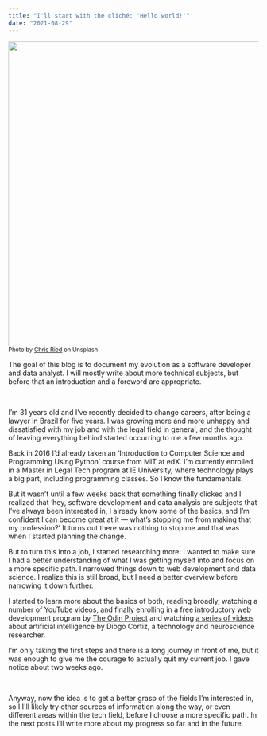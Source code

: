 ```yaml
---
title: "I'll start with the cliché: 'Hello world!'"
date: "2021-08-29"
---
```


<img src="https://cdn-images-1.medium.com/max/12032/0*gBBmE6UhqmCNCOEr" width="612"/>
<small>Photo by <a href='https://unsplash.com/@cdr6934?utm_source=medium&utm_medium=referral'>Chris Ried</a> on Unsplash</small>

The goal of this blog is to document my evolution as a software developer and data analyst. I will mostly write about more technical subjects, but before that an introduction and a foreword are appropriate.

&nbsp;

I’m 31 years old and I’ve recently decided to change careers, after being a lawyer in Brazil for five years. I was growing more and more unhappy and dissatisfied with my job and with the legal field in general, and the thought of leaving everything behind started occurring to me a few months ago.

Back in 2016 I’d already taken an ‘Introduction to Computer Science and Programming Using Python’ course from MIT at edX. I’m currently enrolled in a Master in Legal Tech program at IE University, where technology plays a big part, including programming classes. So I know the fundamentals.

But it wasn’t until a few weeks back that something finally clicked and I realized that ‘hey, software development and data analysis are subjects that I’ve always been interested in, I already know some of the basics, and I’m confident I can become great at it — what’s stopping me from making that my profession?’ It turns out there was nothing to stop me and that was when I started planning the change.

But to turn this into a job, I started researching more: I wanted to make sure I had a better understanding of what I was getting myself into and focus on a more specific path. I narrowed things down to web development and data science. I realize this is still broad, but I need a better overview before narrowing it down further.

I started to learn more about the basics of both, reading broadly, watching a number of YouTube videos, and finally enrolling in a free introductory web development program by [The Odin Project](https://www.theodinproject.com) and watching [a series of videos](https://www.youtube.com/channel/UC5MXrSUoLW0JRd2j7q1ef7Q) about artificial intelligence by Diogo Cortiz, a technology and neuroscience researcher.

I’m only taking the first steps and there is a long journey in front of me, but it was enough to give me the courage to actually quit my current job. I gave notice about two weeks ago.

&nbsp;

Anyway, now the idea is to get a better grasp of the fields I’m interested in, so I I'll likely try other sources of information along the way, or even different areas within the tech field, before I choose a more specific path. In the next posts I’ll write more about my progress so far and in the future.
